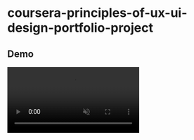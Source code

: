 # coursera-principles-of-ux-ui-design-portfolio-project

## Demo

<video autoplay loop muted>
    <source src="demo.mp4" type="video/mp4" />
</video>